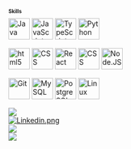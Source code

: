 <h2 style="font-size: 10px;">Skills</h2>
<div>
    <img align="center" alt ="Java" height="42px" src="https://cdn.jsdelivr.net/gh/devicons/devicon@latest/icons/java/java-original.svg" />
    <img align="center" alt="JavaScript" height="42px" src="https://cdn.jsdelivr.net/gh/devicons/devicon@latest/icons/javascript/javascript-original.svg">
    <img align="center" alt="TypeScript" height="42px" src="https://cdn.jsdelivr.net/gh/devicons/devicon@latest/icons/typescript/typescript-original.svg" />
    <img align="center" alt="Python" height="42px" src="https://cdn.jsdelivr.net/gh/devicons/devicon@latest/icons/python/python-plain.svg" />
</div>
<br>
<div>
    <img align="center" alt="html5" height="42px" src="https://cdn.jsdelivr.net/gh/devicons/devicon@latest/icons/html5/html5-original.svg">
    <img align="center" alt="CSS" height="42px" src="https://cdn.jsdelivr.net/gh/devicons/devicon@latest/icons/css3/css3-original.svg">
    <img align="center" alt="React" height="42px" src="https://cdn.jsdelivr.net/gh/devicons/devicon@latest/icons/react/react-original.svg">
    <img align="center" alt="CSS" height="42px" src="https://cdn.jsdelivr.net/gh/devicons/devicon@latest/icons/sass/sass-original.svg">
    <img align="center" alt="Node.JS" height="42px" src="https://cdn.jsdelivr.net/gh/devicons/devicon@latest/icons/nodejs/nodejs-original.svg" />
</div>
<br>
<div>
    <img align="center" alt ="Git" height="42px" src="https://cdn.jsdelivr.net/gh/devicons/devicon@latest/icons/git/git-original.svg"/>
    <img align="center" alt ="MySQL" height="42px" src="https://cdn.jsdelivr.net/gh/devicons/devicon@latest/icons/mysql/mysql-original.svg"/>
    <img align="center" alt ="PostgreSQL" height="42px" src="https://cdn.jsdelivr.net/gh/devicons/devicon@latest/icons/postgresql/postgresql-plain.svg"/>
    <img align="center" alt ="Linux" height="42px" src="https://cdn.jsdelivr.net/gh/devicons/devicon@latest/icons/linux/linux-original.svg"/>
    
    
</div>
<br>
<div>
    <a href="https://github.com/lipeoe/convoychat">
        <img  src="https://github-readme-stats.vercel.app/api/top-langs/?username=lipeoe&layout=compact&size_weight=0.6&count_weight=0.5&theme=dark">
    </a>
    <div>
        <div>        
            <a href="https://www.linkedin.com/in/felipeosantosojo/" target="_blank">
                <img alt="Linkedin.png" src="https://img.shields.io/badge/LinkedIn-0077B5?style=for-the-badge&logo=linkedin&logoColor=white">
            </a>
        </div>
        <div>        
            <a href="https://leetcode.com/u/lipeoe/">        
                <img src="https://img.shields.io/badge/-LeetCode-FFA116?style=for-the-badge&logo=LeetCode&logoColor=black">
            </a>
        </div>
        <div>
            <a href="https://www.codewars.com/users/lipeoe">
                <img src="https://img.shields.io/badge/Codewars-B1361E?style=for-the-badge&logo=Codewars&logoColor=white">
            </a>    
        </div>
    </div>
</div>

